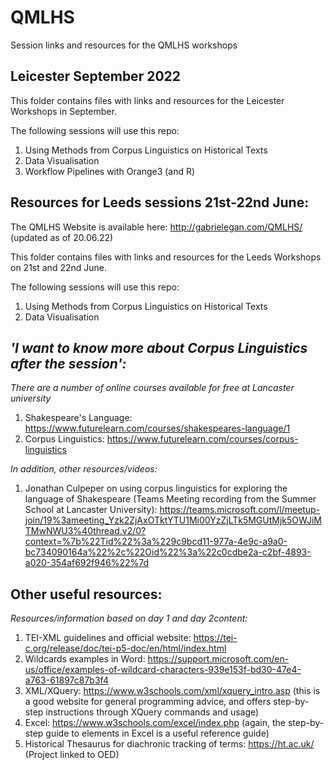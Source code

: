 # QMLHS
Session links and resources for the QMLHS workshops

## Leicester September 2022

This folder contains files with links and resources for the Leicester Workshops in September.


The following sessions will use this repo:

1. Using Methods from Corpus Linguistics on Historical Texts
2. Data Visualisation
3. Workflow Pipelines with Orange3 (and R)


## Resources for Leeds sessions 21st-22nd June:

The QMLHS Website is available here: http://gabrielegan.com/QMLHS/ (updated as of 20.06.22)

This folder contains files with links and resources for the Leeds Workshops on 21st and 22nd June.

The following sessions will use this repo:

1. Using Methods from Corpus Linguistics on Historical Texts
2. Data Visualisation

## *'I want to know more about Corpus Linguistics after the session':*

*There are a number of online courses available for free at Lancaster university*
1. Shakespeare's Language: https://www.futurelearn.com/courses/shakespeares-language/1
2. Corpus Linguistics: https://www.futurelearn.com/courses/corpus-linguistics

*In addition, other resources/videos:*
1. Jonathan Culpeper on using corpus linguistics for exploring the language of Shakespeare (Teams Meeting recording from the Summer School at Lancaster University): https://teams.microsoft.com/l/meetup-join/19%3ameeting_Yzk2ZjAxOTktYTU1Mi00YzZjLTk5MGUtMjk5OWJiMTMwNWU3%40thread.v2/0?context=%7b%22Tid%22%3a%229c9bcd11-977a-4e9c-a9a0-bc734090164a%22%2c%22Oid%22%3a%22c0cdbe2a-c2bf-4893-a020-354af692f946%22%7d

## Other useful resources:
*Resources/information based on day 1 and day 2content:*
1. TEI-XML guidelines and official website: https://tei-c.org/release/doc/tei-p5-doc/en/html/index.html
2. Wildcards examples in Word: https://support.microsoft.com/en-us/office/examples-of-wildcard-characters-939e153f-bd30-47e4-a763-61897c87b3f4
3. XML/XQuery: https://www.w3schools.com/xml/xquery_intro.asp (this is a good website for general programming advice, and offers step-by-step instructions through XQuery commands and usage)
4. Excel: https://www.w3schools.com/excel/index.php (again, the step-by-step guide to elements in Excel is a useful reference guide)
5. Historical Thesaurus for diachronic tracking of terms: https://ht.ac.uk/ (Project linked to OED)
